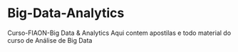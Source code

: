 # Big-Data-Analytics
Curso-FIAON-Big Data &amp; Analytics
Aqui contem apostilas e todo material do curso de Análise de Big Data
